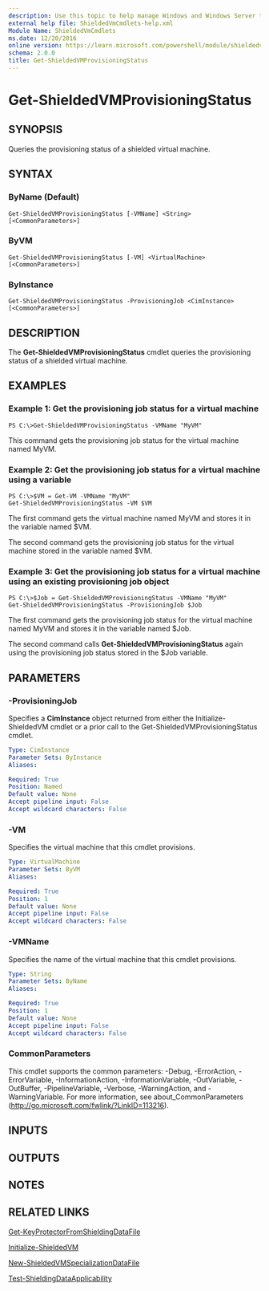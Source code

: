 ```yaml
---
description: Use this topic to help manage Windows and Windows Server technologies with Windows PowerShell.
external help file: ShieldedVmCmdlets-help.xml
Module Name: ShieldedVmCmdlets
ms.date: 12/20/2016
online version: https://learn.microsoft.com/powershell/module/shieldedvmcmdlets/get-shieldedvmprovisioningstatus?view=windowsserver2022-ps&wt.mc_id=ps-gethelp
schema: 2.0.0
title: Get-ShieldedVMProvisioningStatus
---
```


# Get-ShieldedVMProvisioningStatus

## SYNOPSIS
Queries the provisioning status of a shielded virtual machine.

## SYNTAX

### ByName (Default)
```
Get-ShieldedVMProvisioningStatus [-VMName] <String> [<CommonParameters>]
```

### ByVM
```
Get-ShieldedVMProvisioningStatus [-VM] <VirtualMachine> [<CommonParameters>]
```

### ByInstance
```
Get-ShieldedVMProvisioningStatus -ProvisioningJob <CimInstance> [<CommonParameters>]
```

## DESCRIPTION
The **Get-ShieldedVMProvisioningStatus** cmdlet queries the provisioning status of a shielded virtual machine.

## EXAMPLES

### Example 1: Get the provisioning job status for a virtual machine
```
PS C:\>Get-ShieldedVMProvisioningStatus -VMName "MyVM"
```

This command gets the provisioning job status for the virtual machine named MyVM.

### Example 2: Get the provisioning job status for a virtual machine using a variable
```
PS C:\>$VM = Get-VM -VMName "MyVM"
Get-ShieldedVMProvisioningStatus -VM $VM
```

The first command gets the virtual machine named MyVM and stores it in the variable named $VM.

The second command gets the provisioning job status for the virtual machine stored in the variable named $VM.

### Example 3: Get the provisioning job status for a virtual machine using an existing provisioning job object
```
PS C:\>$Job = Get-ShieldedVMProvisioningStatus -VMName "MyVM"
Get-ShieldedVMProvisioningStatus -ProvisioningJob $Job
```

The first command gets the provisioning job status for the virtual machine named MyVM and stores it in the variable named $Job.

The second command calls **Get-ShieldedVMProvisioningStatus** again using the provisioning job status stored in the $Job variable.

## PARAMETERS

### -ProvisioningJob
Specifies a **CimInstance** object returned from either the Initialize-ShieldedVM cmdlet or a prior call to the Get-ShieldedVMProvisioningStatus cmdlet.

```yaml
Type: CimInstance
Parameter Sets: ByInstance
Aliases: 

Required: True
Position: Named
Default value: None
Accept pipeline input: False
Accept wildcard characters: False
```

### -VM
Specifies the virtual machine that this cmdlet provisions.

```yaml
Type: VirtualMachine
Parameter Sets: ByVM
Aliases: 

Required: True
Position: 1
Default value: None
Accept pipeline input: False
Accept wildcard characters: False
```

### -VMName
Specifies the name of the virtual machine that this cmdlet provisions.

```yaml
Type: String
Parameter Sets: ByName
Aliases: 

Required: True
Position: 1
Default value: None
Accept pipeline input: False
Accept wildcard characters: False
```

### CommonParameters
This cmdlet supports the common parameters: -Debug, -ErrorAction, -ErrorVariable, -InformationAction, -InformationVariable, -OutVariable, -OutBuffer, -PipelineVariable, -Verbose, -WarningAction, and -WarningVariable. For more information, see about_CommonParameters (http://go.microsoft.com/fwlink/?LinkID=113216).

## INPUTS

## OUTPUTS

## NOTES

## RELATED LINKS

[Get-KeyProtectorFromShieldingDataFile](./Get-KeyProtectorFromShieldingDataFile.md)

[Initialize-ShieldedVM](./Initialize-ShieldedVM.md)

[New-ShieldedVMSpecializationDataFile](./New-ShieldedVMSpecializationDataFile.md)

[Test-ShieldingDataApplicability](./Test-ShieldingDataApplicability.md)

